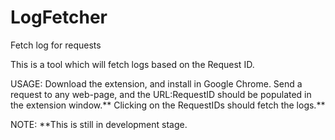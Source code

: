 # LogFetcher
Fetch log for requests

This is a tool which will fetch logs based on the Request ID.

USAGE:
Download the extension, and install in Google Chrome.
Send a request to any web-page, and the URL:RequestID should be populated in the extension window.**
Clicking on the RequestIDs should fetch the logs.**

NOTE:
**This is still in development stage.
